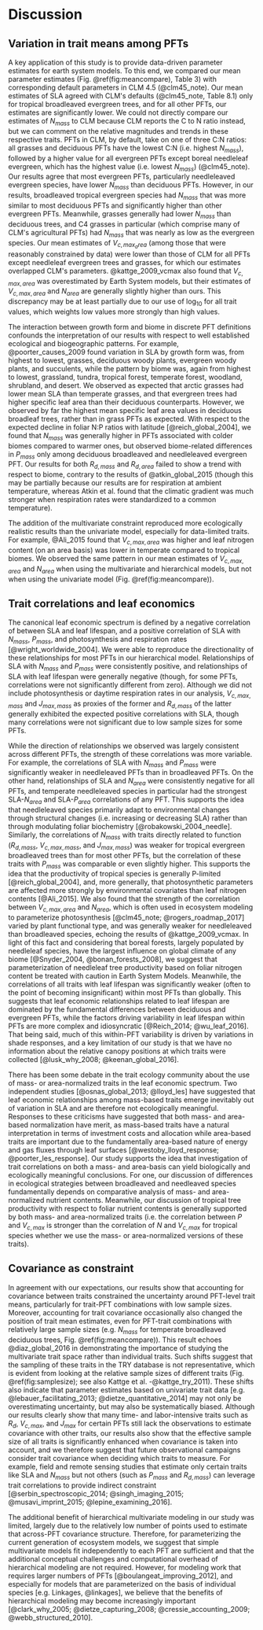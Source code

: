 # Discussion

## Variation in trait means among PFTs

A key application of this study is to provide data-driven parameter estimates for earth system models.
To this end, we compared our mean parameter estimates (Fig. \@ref(fig:meancompare), Table 3) with corresponding default parameters in CLM 4.5 (@clm45_note).
Our mean estimates of SLA agreed with CLM's defaults (@clm45_note, Table 8.1) only for tropical broadleaved evergreen trees, and for all other PFTs, our estimates are significantly lower.
We could not directly compare our estimates of $N_{mass}$ to CLM because CLM reports the C to N ratio instead, but we can comment on the relative magnitudes and trends in these respective traits.
PFTs in CLM, by default, take on one of three C:N ratios: all grasses and deciduous PFTs have the lowest C:N (i.e. highest $N_{mass}$), followed by a higher value for all evergreen PFTs except boreal needleleaf evergreen, which has the highest value (i.e. lowest $N_{mass}$) (@clm45_note).
Our results agree that most evergreen PFTs, particularly needleleaved evergreen species, have lower $N_{mass}$ than deciduous PFTs.
However, in our results, broadleaved tropical evergreen species had $N_{mass}$ that was more similar to most deciduous PFTs and significantly higher than other evergreen PFTs.
Meanwhile, grasses generally had lower $N_{mass}$ than deciduous trees, and C4 grasses in particular (which comprise many of CLM's agricultural PFTs) had $N_{mass}$ that was nearly as low as the evergreen species.
Our mean estimates of $V_{c,max_area}$ (among those that were reasonably constrained by data) were lower than those of CLM for all PFTs except needleleaf evergreen trees and grasses, for which our estimates overlapped CLM's parameters.
@kattge_2009_vcmax also found that $V_{c,max,area}$ was overestimated by Earth System models, but their estimates of $V_{c,max,area}$ and $N_{area}$ are generally slightly higher than ours.
This discrepancy may be at least partially due to our use of $\log_{10}$ for all trait values, which weights low values more strongly than high values.

The interaction between growth form and biome in discrete PFT definitions confounds the interpretation of our results with respect to well established ecological and biogeographic patterns.
For example, @poorter_causes_2009 found variation in SLA by growth form was, from highest to lowest, grasses, deciduous woody plants, evergreen woody plants, and succulents, while the pattern by biome was, again from highest to lowest, grassland, tundra, tropical forest, temperate forest, woodland, shrubland, and desert.
We observed as expected that arctic grasses had lower mean SLA than temperate grasses, and that evergreen trees had higher specific leaf area than their deciduous counterparts.
However, we observed by far the highest mean specific leaf area values in deciduous broadleaf trees, rather than in grass PFTs as expected.
With respect to the expected decline in foliar N:P ratios with latitude [@reich_global_2004], we found that $N_{mass}$ was generally higher in PFTs associated with colder biomes compared to warmer ones, but observed biome-related differences in $P_{mass}$ only among deciduous broadleaved and needleleaved evergreen PFT.
Our results for both $R_{d,mass}$ and $R_{d,area}$ failed to show a trend with respect to biome, contrary to the results of @atkin_global_2015 (though this may be partially because our results are for respiration at ambient temperature, whereas Atkin et al. found that the climatic gradient was much stronger when respiration rates were standardized to a common temperature).

The addition of the multivariate constraint reproduced more ecologically realistic results than the univariate model, especially for data-limited traits.
For example, @Ali_2015 found that $V_{c,max,area}$ was higher and leaf nitrogen content (on an area basis) was lower in temperate compared to tropical biomes.
We observed the same pattern in our mean estimates of $V_{c,max,area}$ and $N_{area}$ when using the multivariate and hierarchical models, but not when using the univariate model (Fig. \@ref(fig:meancompare)).

## Trait correlations and leaf economics

The canonical leaf economic spectrum is defined by a negative correlation of between SLA and leaf lifespan, and a positive correlation of SLA with $N_{mass}$, $P_{mass}$, and photosynthesis and respiration rates [@wright_worldwide_2004].
We were able to reproduce the directionality of these relationships for most PFTs in our hierarchical model.
Relationships of SLA with $N_{mass}$ and $P_{mass}$ were consistently positive, and relationships of SLA with leaf lifespan were generally negative (though, for some PFTs, correlations were not significantly different from zero).
Although we did not include photosynthesis or daytime respiration rates in our analysis, $V_{c,max,mass}$ and $J_{max,mass}$ as proxies of the former and $R_{d,mass}$ of the latter generally exhibited the expected positive correlations with SLA, though many correlations were not significant due to low sample sizes for some PFTs.

While the direction of relationships we observed was largely consistent across different PFTs, the strength of these correlations was more variable.
For example, the correlations of SLA with $N_{mass}$ and $P_{mass}$ were significantly weaker in needleleaved PFTs than in broadleaved PFTs.
On the other hand, relationships of SLA and $N_{area}$ were consistently negative for all PFTs, and temperate needleleaved species in particular had the strongest SLA-$N_{area}$ and SLA-$P_{area}$ correlations of any PFT.
This supports the idea that needleleaved species primarily adapt to environmental changes through structural changes (i.e. increasing or decreasing SLA) rather than through modulating foliar biochemistry [@robakowski_2004_needle].
Similarly, the correlations of $N_{mass}$ with traits directly related to function ($R_{d,mass}$, $V_{c,max,mass}$, and $J_{max,mass}$) was weaker for tropical evergreen broadleaved trees than for most other PFTs, but the correlation of these traits with $P_{mass}$ was comparable or even slightly higher.
This supports the idea that the productivity of tropical species is generally P-limited [@reich_global_2004], and, more generally, that photosynthetic parameters are affected more strongly by environmental covariates than leaf nitrogen contents [@Ali_2015].
We also found that the strength of the correlation between $V_{c,max,area}$ and $N_{area}$, which is often used in ecosystem modeling to parameterize photosynthesis [@clm45_note; @rogers_roadmap_2017] varied by plant functional type, and was generally weaker for needleleaved than broadleaved species, echoing the results of @kattge_2009_vcmax.
In light of this fact and considering that boreal forests, largely populated by needleleaf species, have the largest influence on global climate of any biome [@Snyder_2004, @bonan_forests_2008], we suggest that parameterization of needleleaf tree productivity based on foliar nitrogen content be treated with caution in Earth System Models.
Meanwhile, the correlations of all traits with leaf lifespan was significantly weaker (often to the point of becoming insignificant) within most PFTs than globally.
This suggests that leaf economic relationships related to leaf lifespan are dominated by the fundamental differences between deciduous and evergreen PFTs, while the factors driving variability in leaf lifespan within PFTs are more complex and idiosyncratic [@Reich_2014; @wu_leaf_2016].
That being said, much of this within-PFT variability is driven by variations in shade responses, and a key limitation of our study is that we have no information about the relative canopy positions at which traits were collected [@lusk_why_2008; @keenan_global_2016].

There has been some debate in the trait ecology community about the use of mass- or area-normalized traits in the leaf economic spectrum.
Two independent studies [@osnas_global_2013; @lloyd_les] have suggested that leaf economic relationships among mass-based traits emerge inevitably out of variation in SLA and are therefore not ecologically meaningful.
Responses to these criticisms have suggested that both mass- and area-based normalization have merit, as mass-based traits have a natural interpretation in terms of investment costs and allocation while area-based traits are important due to the fundamentally area-based nature of energy and gas fluxes through leaf surfaces [@westoby_lloyd_response; @poorter_les_response].
Our study supports the idea that investigation of trait correlations on both a mass- and area-basis can yield biologically and ecologically meaningful conclusions.
For one, our discussion of differences in ecological strategies between broadleaved and needleaved species fundamentally depends on comparative analysis of mass- and area-normalized nutrient contents.
Meanwhile, our discussion of tropical tree productivity with respect to foliar nutrient contents is generally supported by both mass- and area-normalized traits (i.e. the correlation between $P$ and $V_{c,max}$ is stronger than the correlation of $N$ and $V_{c,max}$ for tropical species whether we use the mass- or area-normalized versions of these traits).


## Covariance as constraint

In agreement with our expectations, our results show that accounting for covariance between traits constrained the uncertainty around PFT-level trait means, particularly for trait-PFT combinations with low sample sizes.
Moreover, accounting for trait covariance occasionally also changed the position of trait mean estimates, even for PFT-trait combinations with relatively large sample sizes (e.g. $N_{mass}$ for temperate broadleaved deciduous trees, Fig. \@ref(fig:meancompare)).
This result echoes @diaz_global_2016 in demonstrating the importance of studying the multivariate trait space rather than individual traits. 
Such shifts suggest that the sampling of these traits in the TRY database is not representative, which is evident from looking at the relative sample sizes of different traits (Fig. \@ref(fig:samplesize); see also Kattge et al. -@kattge_try_2011). 
These shifts also indicate that parameter estimates based on univariate trait data [e.g. @lebauer_facilitating_2013; @dietze_quantitative_2014] may not only be overestimating uncertainty, but may also be systematically biased.
Although our results clearly show that many time- and labor-intensive traits such as $R_{d}$, $V_{c,max}$, and $J_{max}$ for certain PFTs still lack the observations to estimate covariance with other traits,
our results also show that the effective sample size of all traits is significantly enhanced when covariance is taken into account, and we therefore suggest that future observational campaigns consider trait covariance when deciding which traits to measure.
For example, field and remote sensing studies that estimate only certain traits like SLA and $N_{mass}$ but not others (such as $P_{mass}$ and $R_{d,mass}$) can leverage trait correlations to provide indirect constraint [@serbin_spectroscopic_2014; @singh_imaging_2015; @musavi_imprint_2015; @lepine_examining_2016].

The additional benefit of hierarchical multivariate modeling in our study was limited, largely due to the relatively low number of points used to estimate that across-PFT covariance structure.
Therefore, for parameterizing the current generation of ecosystem models, we suggest that simple multivariate models fit independently to each PFT are sufficient and that the additional conceptual challenges and computational overhead of hierarchical modeling are not required.
However, for modeling work that requires larger numbers of PFTs [@boulangeat_improving_2012], and especially for models that are parameterized on the basis of individual species [e.g. Linkages, @linkages], we believe that the benefits of hierarchical modeling may become increasingly important [@clark_why_2005; @dietze_capturing_2008; @cressie_accounting_2009; @webb_structured_2010].
